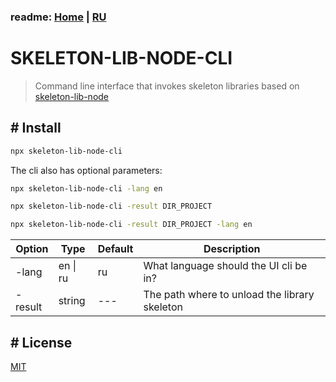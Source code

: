 ### readme: [Home](./../README.md) | [RU](./README-RU.md)

# SKELETON-LIB-NODE-CLI

> Command line interface that invokes skeleton libraries based on [skeleton-lib-node](https://github.com/ManushovRodion/skeleton-lib-node)

## # Install

```sh
npx skeleton-lib-node-cli
```

The cli also has optional parameters:

```sh
npx skeleton-lib-node-cli -lang en

npx skeleton-lib-node-cli -result DIR_PROJECT

npx skeleton-lib-node-cli -result DIR_PROJECT -lang en
```

| Option  | Type     | Default | Description                                   |
| ------- | -------- | ------- | --------------------------------------------- |
| -lang   | en \| ru | ru      | What language should the UI cli be in?        |
| -result | string   | ---     | The path where to unload the library skeleton |

## # License

[MIT](./../LICENSE)
